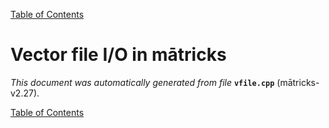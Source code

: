 
[Table of Contents](README.md)


# Vector file I/O in mātricks
_This document was automatically generated from file_ **`vfile.cpp`** (mātricks-v2.27).


[Table of Contents](README.md)
